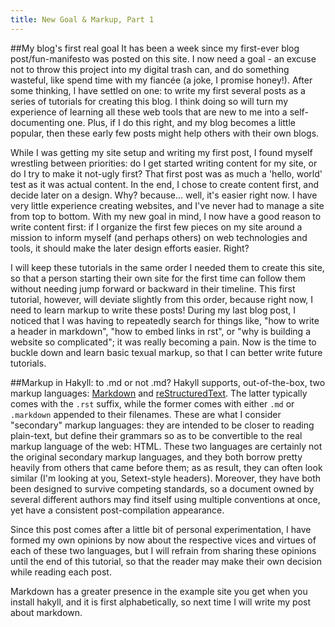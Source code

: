 ```yaml
---
title: New Goal & Markup, Part 1
---
```


##My blog's first real goal
It has been a week since my first-ever blog post/fun-manifesto was posted on
this site. I now need a goal - an excuse not to throw this project into my
digital trash can, and do something wasteful, like spend time with my fiancée
(a joke, I promise honey!). After some thinking, I have settled on one: to
write my first several posts as a series of tutorials for creating this blog. I
think doing so will turn my experience of learning all these web tools that are
new to me into a self-documenting one.  Plus, if I do this right, and my blog
becomes a little popular, then these early few posts might help others with
their own blogs.

While I was getting my site setup and writing my first post, I found myself
wrestling between priorities: do I get started writing content for my site, or
do I try to make it not-ugly first? That first post was as much a 'hello,
world' test as it was actual content. In the end, I chose to create content
first, and decide later on a design. Why? because... well, it's easier right
now. I have very little experience creating websites, and I've never had to
manage a site from top to bottom. With my new goal in mind, I now have a good
reason to write content first: if I organize the first few pieces on my site
around a mission to inform myself (and perhaps others) on web technologies and
tools, it should make the later design efforts easier. Right?

I will keep these tutorials in the same order I needed them to create this
site, so that a person starting their own site for the first time can follow
them without needing jump forward or backward in their timeline. This first
tutorial, however, will deviate slightly from this order, because right now, I
need to learn markup to write these posts! During my last blog post, I noticed
that I was having to repeatedly search for things like, "how to write a header
in markdown", "how to embed links in rst", or "why is building a website so
complicated"; it was really becoming a pain. Now is the time to buckle down and
learn basic texual markup, so that I can better write future tutorials.

##Markup in Hakyll: to .md or not .md?
Hakyll supports, out-of-the-box, two markup languages:
[Markdown](https://daringfireball.net/projects/markdown/) and
[reStructuredText](http://docutils.sourceforge.net/docs/ref/rst/restructuredtext.html).
The latter typically comes with the `.rst` suffix, while the former comes with
either `.md` or `.markdown` appended to their filenames. These are what I
consider "secondary" markup languages: they are intended to be closer to
reading plain-text, but define their grammars so as to be convertible to the
real markup language of the web: HTML. These two languages are certainly not
the original secondary markup languages, and they both borrow pretty heavily
from others that came before them; as as result, they can often look
similar (I'm looking at you, Setext-style headers). Moreover, they have both
been designed to survive competing standards, so a document owned by several
different authors may find itself using multiple conventions at once, yet have a
consistent post-compilation appearance.

Since this post comes after a little bit of personal experimentation, I have
formed my own opinions by now about the respective vices and virtues of each of
these two languages, but I will refrain from sharing these opinions until the
end of this tutorial, so that the reader may make their own decision while
reading each post.

Markdown has a greater presence in the example site you get when you install
hakyll, and it is first alphabetically, so next time I will write my post about
markdown.
